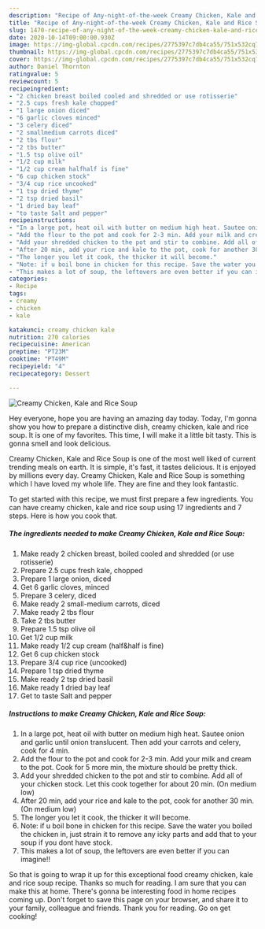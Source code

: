 ```yaml
---
description: "Recipe of Any-night-of-the-week Creamy Chicken, Kale and Rice Soup"
title: "Recipe of Any-night-of-the-week Creamy Chicken, Kale and Rice Soup"
slug: 1470-recipe-of-any-night-of-the-week-creamy-chicken-kale-and-rice-soup
date: 2020-10-14T09:00:00.930Z
image: https://img-global.cpcdn.com/recipes/2775397c7db4ca55/751x532cq70/creamy-chicken-kale-and-rice-soup-recipe-main-photo.jpg
thumbnail: https://img-global.cpcdn.com/recipes/2775397c7db4ca55/751x532cq70/creamy-chicken-kale-and-rice-soup-recipe-main-photo.jpg
cover: https://img-global.cpcdn.com/recipes/2775397c7db4ca55/751x532cq70/creamy-chicken-kale-and-rice-soup-recipe-main-photo.jpg
author: Daniel Thornton
ratingvalue: 5
reviewcount: 5
recipeingredient:
- "2 chicken breast boiled cooled and shredded or use rotisserie"
- "2.5 cups fresh kale chopped"
- "1 large onion diced"
- "6 garlic cloves minced"
- "3 celery diced"
- "2 smallmedium carrots diced"
- "2 tbs flour"
- "2 tbs butter"
- "1.5 tsp olive oil"
- "1/2 cup milk"
- "1/2 cup cream halfhalf is fine"
- "6 cup chicken stock"
- "3/4 cup rice uncooked"
- "1 tsp dried thyme"
- "2 tsp dried basil"
- "1 dried bay leaf"
- "to taste Salt and pepper"
recipeinstructions:
- "In a large pot, heat oil with butter on medium high heat. Sautee onion and garlic until onion translucent. Then add your carrots and celery, cook for 4 min."
- "Add the flour to the pot and cook for 2-3 min. Add your milk and cream to the pot. Cook for 5 more min, the mixture should be pretty thick."
- "Add your shredded chicken to the pot and stir to combine. Add all of your chicken stock. Let this cook together for about 20 min. (On medium low)"
- "After 20 min, add your rice and kale to the pot, cook for another 30 min. (On medium low)"
- "The longer you let it cook, the thicker it will become."
- "Note: if u boil bone in chicken for this recipe. Save the water you boiled the chicken in, just strain it to remove any icky parts and add that to your soup if you dont have stock."
- "This makes a lot of soup, the leftovers are even better if you can imagine!!"
categories:
- Recipe
tags:
- creamy
- chicken
- kale

katakunci: creamy chicken kale 
nutrition: 270 calories
recipecuisine: American
preptime: "PT23M"
cooktime: "PT49M"
recipeyield: "4"
recipecategory: Dessert

---
```



![Creamy Chicken, Kale and Rice Soup](https://img-global.cpcdn.com/recipes/2775397c7db4ca55/751x532cq70/creamy-chicken-kale-and-rice-soup-recipe-main-photo.jpg)

Hey everyone, hope you are having an amazing day today. Today, I'm gonna show you how to prepare a distinctive dish, creamy chicken, kale and rice soup. It is one of my favorites. This time, I will make it a little bit tasty. This is gonna smell and look delicious.



Creamy Chicken, Kale and Rice Soup is one of the most well liked of current trending meals on earth. It is simple, it's fast, it tastes delicious. It is enjoyed by millions every day. Creamy Chicken, Kale and Rice Soup is something which I have loved my whole life. They are fine and they look fantastic.


To get started with this recipe, we must first prepare a few ingredients. You can have creamy chicken, kale and rice soup using 17 ingredients and 7 steps. Here is how you cook that.

<!--inarticleads1-->

##### The ingredients needed to make Creamy Chicken, Kale and Rice Soup:

1. Make ready 2 chicken breast, boiled cooled and shredded (or use rotisserie)
1. Prepare 2.5 cups fresh kale, chopped
1. Prepare 1 large onion, diced
1. Get 6 garlic cloves, minced
1. Prepare 3 celery, diced
1. Make ready 2 small-medium carrots, diced
1. Make ready 2 tbs flour
1. Take 2 tbs butter
1. Prepare 1.5 tsp olive oil
1. Get 1/2 cup milk
1. Make ready 1/2 cup cream (half&amp;half is fine)
1. Get 6 cup chicken stock
1. Prepare 3/4 cup rice (uncooked)
1. Prepare 1 tsp dried thyme
1. Make ready 2 tsp dried basil
1. Make ready 1 dried bay leaf
1. Get to taste Salt and pepper




<!--inarticleads2-->

##### Instructions to make Creamy Chicken, Kale and Rice Soup:

1. In a large pot, heat oil with butter on medium high heat. Sautee onion and garlic until onion translucent. Then add your carrots and celery, cook for 4 min.
1. Add the flour to the pot and cook for 2-3 min. Add your milk and cream to the pot. Cook for 5 more min, the mixture should be pretty thick.
1. Add your shredded chicken to the pot and stir to combine. Add all of your chicken stock. Let this cook together for about 20 min. (On medium low)
1. After 20 min, add your rice and kale to the pot, cook for another 30 min. (On medium low)
1. The longer you let it cook, the thicker it will become.
1. Note: if u boil bone in chicken for this recipe. Save the water you boiled the chicken in, just strain it to remove any icky parts and add that to your soup if you dont have stock.
1. This makes a lot of soup, the leftovers are even better if you can imagine!!




So that is going to wrap it up for this exceptional food creamy chicken, kale and rice soup recipe. Thanks so much for reading. I am sure that you can make this at home. There's gonna be interesting food in home recipes coming up. Don't forget to save this page on your browser, and share it to your family, colleague and friends. Thank you for reading. Go on get cooking!
